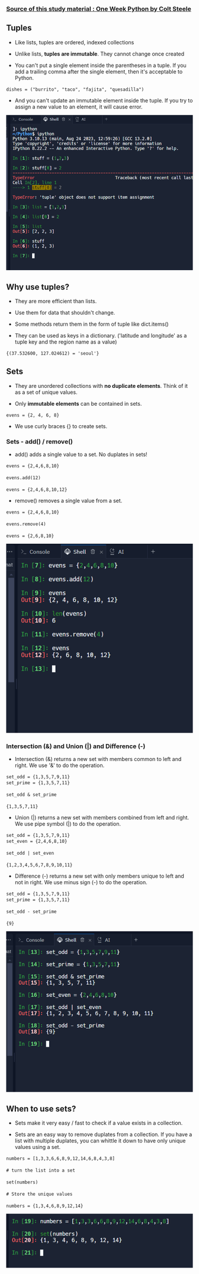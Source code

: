 ### [Source of this study material : One Week Python by Colt Steele](https://www.udemy.com/course/one-week-python/)


## Tuples

- Like lists, tuples are ordered, indexed collections


- Unlike lists, **tuples are immutable**. They cannot change once created


- You can't put a single element inside the parentheses in a tuple. If you add a trailing comma after the single element, then it's acceptable to Python.


```
dishes = ("burrito", "taco", "fajita", "quesadilla")
```


- And you can't update an immutable element inside the tuple. If you try to assign a new value to an element, it will cause error.



![tuple-elements-are-immutable](/GCP_ML_pictures/Study-logs/Python/Fundamentals/tuples-and-sets/tuple-element-immutable.PNG "tuple elements are immutable")



## Why use tuples?

- They are more efficient than lists.


- Use them for data that shouldn't change.


- Some methods return them in the form of tuple like dict.items()


- They can be used as keys in a dictionary. ('latitude and longitude' as a tuple key and the region name as a value)


```
{(37.532600, 127.024612) = 'seoul'}
```


## Sets

- They are unordered collections with **no duplicate elements**. Think of it as a set of unique values.


- Only **immutable elements** can be contained in sets.


```
evens = {2, 4, 6, 8}
```


- We use curly braces {} to create sets. 



### Sets - add() / remove()

- add() adds a single value to a set. No duplates in sets!


```
evens = {2,4,6,8,10}

evens.add(12)

evens = {2,4,6,8,10,12}
```


- remove() removes a single value from a set.


```
evens = {2,4,6,8,10}

evens.remove(4)

evens = {2,6,8,10}
```


![sets-add-and-remove](/GCP_ML_pictures/Study-logs/Python/Fundamentals/tuples-and-sets/sets-add-and-remove.PNG "sets add and remove")



### Intersection (&) and Union (|) and Difference (-)

- Intersection (&) returns a new set with members common to left and right. We use '&' to do the operation.


```
set_odd = {1,3,5,7,9,11}
set_prime = {1,3,5,7,11}

set_odd & set_prime

{1,3,5,7,11}
```


- Union (|) returns a new set with members combined from left and right. We use pipe symbol (|) to do the operation.


```
set_odd = {1,3,5,7,9,11}
set_even = {2,4,6,8,10}

set_odd | set_even

{1,2,3,4,5,6,7,8,9,10,11}
```


- Difference (-) returns a new set with only members unique to left and not in right. We use minus sign (-) to do the operation.


```
set_odd = {1,3,5,7,9,11}
set_prime = {1,3,5,7,11}

set_odd - set_prime

{9}
```


![set-intersection-union-difference](/GCP_ML_pictures/Study-logs/Python/Fundamentals/tuples-and-sets/set-intersection-union-difference.PNG "set intersection - union - difference")




## When to use sets?

- Sets make it very easy / fast to check if a value exists in a collection.


- Sets are an easy way to remove duplates from a collection. If you have a list with multiple duplates, you can whittle it down to have only unique values using a set.


```
numbers = [1,3,3,6,6,8,9,12,14,6,8,4,3,8]

# turn the list into a set

set(numbers)

# Store the unique values

numbers = {1,3,4,6,8,9,12,14}
```


![when-to-use-sets](/GCP_ML_pictures/Study-logs/Python/Fundamentals/tuples-and-sets/when-to-use-sets.PNG "when to use sets")





